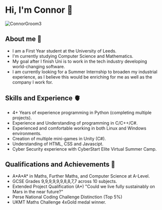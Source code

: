 # Hi, I'm Connor 🎸
![ConnorGroom3](https://user-images.githubusercontent.com/56166849/203406038-caa22c4a-c743-4aeb-ac1d-f7e1b1c0a060.png)

## About me 👀
- I am a First Year student at the University of Leeds.
- I'm currently studying Computer Science and Mathematics.
- My goal after I finish Uni is to work in the tech industry developing world-changing software.
- I am currently looking for a Summer Internship to broaden my industrial experience, as I believe this would be enriching for me as well as the company I work for.

## Skills and Experience 🫀
- 4+ Years of experience programming in Python (completing multiple projects).
- Experience and Understanding of programming in C/C++/C#.
- Experienced and comfortable working in both Linux and Windows environments.
- Creation of multiple mini-games in Unity (C#).
- Understanding of HTML, CSS and Javascipt.
- Cyber Security experience with CyberStart Elite Virtual Summer Camp.

## Qualifications and Achievements 🧠
- A\*A\*A\* in Maths, Further Maths, and Computer Science at A-Level.
- GCSE Grades 9,9,9,9,9,9,8,8,7,7 across 10 subjects.
- Extended Project Qualification (A*) "Could we live fully sustainably on Mars in the near future?"
- Perse National Coding Challenge Distinction (Top 5%)
- UKMT Maths Challenge 4xGold medal winner.
